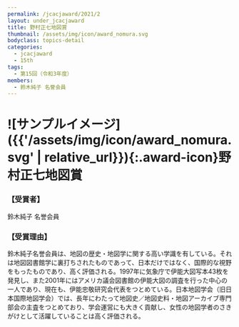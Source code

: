 ```yaml
---
permalink: /jcacjaward/2021/2
layout: under_jcacjaward
title: 野村正七地図賞
thumbnail: /assets/img/icon/award_nomura.svg
bodyclass: topics-detail
categories:
  - jcacjaward
  - 15th
tags:
  - 第15回（令和3年度）
members:
  - 鈴木純子 名誉会員
---
```


# ![サンプルイメージ]({{'/assets/img/icon/award_nomura.svg' | relative_url}}){:.award-icon}野村正七地図賞

### 【受賞者】

鈴木純子 名誉会員

### 【受賞理由】

鈴木純子名誉会員は、地図の歴史・地図学に関する高い学識を有している。それは地図図書館学に裏打ちされたものであって、日本だけではなく、国際的な視野をもったものであり、高く評価される。1997年に気象庁で伊能大図写本43枚を発見し、また2001年にはアメリカ議会図書館の伊能大図の調査を行った中心の一人であり、現在も、伊能忠敬研究会代表をつとめている。日本地図学会（旧日本国際地図学会）では、長年にわたって地図史／地図史料・地図アーカイブ専門部会の主査をつとめており、学会運営にも大きく貢献し、女性の地図学者のさきがけとして活躍していることは高く評価される。
